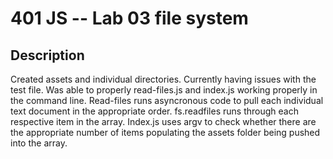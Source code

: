 401 JS --  Lab 03 file system
===

## Description

Created assets and individual directories. Currently having issues with the test file. Was able to properly read-files.js and index.js working properly in the command line. Read-files runs asyncronous code to pull each individual text document in the appropriate order. fs.readfiles runs through each respective item in the array. Index.js uses argv to check whether there are the appropriate number of items populating the assets folder being pushed into the array.
